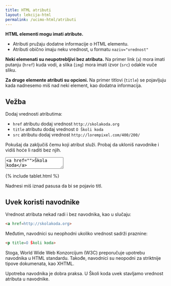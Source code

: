 ```yaml
---
title: HTML atributi
layout: lekcija-html
permalink: /ucimo-html/atributi
---
```


**HTML elementi mogu imati atribute.**

- Atributi pružaju dodatne informacije o HTML elementu.
- Atributi obično imaju neku vrednost, u formatu `naziv="vrednost"`

**Neki elemenati su neupotrebljivi bez atributa.** Na primer link (`a`) mora imati putanju (`href`) kuda vodi, a slika (`img`) mora imati izvor (`src`) odakle vuče sliku.

**Za druge elemente atributi su opcioni.** Na primer titlovi (`title`) se pojavljuju kada nadnesemo miš nad neki element, kao dodatna informacija.

## Vežba

Dodaj vrednosti atributima:

- `href` atributu dodaj vrednost `http://skolakoda.org`
- `title` atributu dodaj vrednost `O Školi koda`
- `src` atributu dodaj vrednost `http://lorempixel.com/400/200/`

Pokušaj da zaključiš čemu koji atribut služi. Probaj da ukloniš navodnike i vidiš hoće li raditi bez njih.

<textarea id="editor-ulaz">
<a href="">Škola koda</a>

<p title="">Škola koda je grupa prijatelja koje povezuje ljubav prema pisanju koda. Zajedno učimo HTML, CSS, Javascript, PHP, Python i druge jezike. </p>

<img src="">
</textarea>

{% include tablet.html %}

Nadnesi miš iznad pasusa da bi se pojavio titl.

## Uvek koristi navodnike

Vrednost atributa nekad radi i bez navodnika, kao u slučaju:

```html
<a href=http://skolakoda.org>
```

Međutim, navodnici su neophodni ukoliko vrednost sadrži praznine:

```html
<p title=O Školi koda>
```

Stoga, World Wide Web Konzorcijum (W3C) preporučuje upotrebu navodnika u HTML standardu. Takođe, navodnici su neopodni za striktnije tipove dokumenata, kao XHTML.

Upotreba navodnika je dobra praksa. U Školi koda uvek stavljamo vrednost atributa u navodnike.
